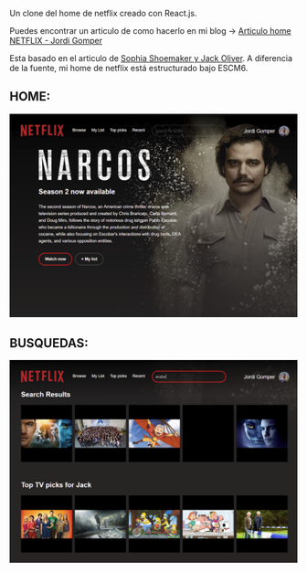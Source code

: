 Un clone del home de netflix creado con React.js.  

Puedes encontrar un articulo de como hacerlo en mi blog -> [Articulo home NETFLIX - Jordi Gomper](https://jordigomper.github.io/myblog/articulo/2017/10/24/Home-de-netflix.html)

Esta basado en el articulo de [Sophia Shoemaker y Jack Oliver](https://www.fullstackreact.com/react-daily-ui/003-landing-page/). A diferencia de la fuente, mi home de netflix está estructurado bajo ESCM6.  

## HOME:
<img src="home.PNG" alt="home">

## BUSQUEDAS:
<img src="search.PNG" alt="search">